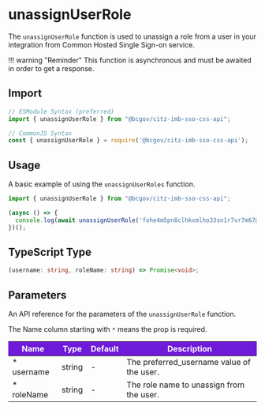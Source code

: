 # unassignUserRole

The `unassignUserRole` function is used to unassign a role from a user in your integration from Common Hosted Single Sign-on service. 

!!! warning "Reminder"
    This function is asynchronous and must be awaited in order to get a response.

## Import

```JavaScript
// ESModule Syntax (preferred)
import { unassignUserRole } from "@bcgov/citz-imb-sso-css-api";

// CommonJS Syntax
const { unassignUserRole } = require('@bcgov/citz-imb-sso-css-api');
```

## Usage

A basic example of using the `unassignUserRoles` function.

```JavaScript
import { unassignUserRole } from "@bcgov/citz-imb-sso-css-api";

(async () => {
  console.log(await unassignUserRole('fohe4m5pn8clhkxmlho33sn1r7vr7m67@idir', 'Admin'));
})();
```

## TypeScript Type

```TypeScript
(username: string, roleName: string) => Promise<void>;
```

## Parameters

An API reference for the parameters of the `unassignUserRole` function.

The Name column starting with `*` means the prop is required.

<table>
  <!-- Table columns -->
  <thead>
    <tr>
      <th style="background: #6f19d9; color: white;">Name</th>
      <th style="background: #6f19d9; color: white;">Type</th>
      <th style="background: #6f19d9; color: white;">Default</th>
      <th style="background: #6f19d9; color: white;">Description</th>
    </tr>
  </thead>

  <!-- Table rows -->
  <tbody>
    <tr>
      <td>* username</td>
      <td>string</td>
      <td>-</td>
      <td>The preferred_username value of the user.</td>
    </tr>
    <tr>
      <td>* roleName</td>
      <td>string</td>
      <td>-</td>
      <td>The role name to unassign from the user.</td>
    </tr>
  </tbody>
</table>
